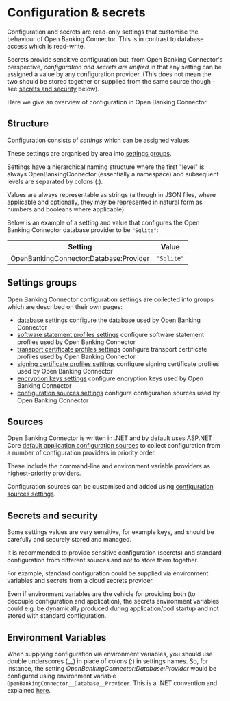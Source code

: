 # Configuration & secrets

Configuration and secrets are read-only settings that customise the behaviour of Open Banking Connector. This is in contrast to database access which is read-write.

Secrets provide sensitive configuration but, from Open Banking Connector's perspective, *configuration and secrets are unified* in that any setting can be assigned a value by any configuration provider. (This does not mean the two should be stored together or supplied from the same source though - see [secrets and security](#secrets-and-security) below).

Here we give an overview of configuration in Open Banking Connector.

## Structure

Configuration consists of *settings* which can be assigned values.

These settings are organised by area into [settings groups](#settings-groups).

Settings have a hierarchical naming structure where the first "level" is always OpenBankingConnector (essentially a namespace) and subsequent levels are separated by colons (:).

Values are always representable as strings (although in JSON files, where applicable and optionally, they may be represented in natural form as numbers and booleans where applicable).

Below is an example of a setting and value that configures the Open Banking Connector database provider to be `"Sqlite"`:

| Setting                                | Value      |
|----------------------------------------|------------|
| OpenBankingConnector:Database:Provider | `"Sqlite"` |

## Settings groups

Open Banking Connector configuration settings are collected into groups which are described on their own pages:

- [database settings](./database-settings.md) configure the database used by Open Banking Connector
- [software statement profiles settings](./software-statement-profiles-settings.md) configure software statement profiles used by Open Banking Connector
- [transport certificate profiles settings](./transport-certificate-profiles-settings.md) configure transport certificate profiles used by Open Banking Connector
- [signing certificate profiles settings](./signing-certificate-profiles-settings.md) configure signing certificate profiles used by Open Banking Connector
- [encryption keys settings](./encryption-keys-settings.md) configure encryption keys used by Open Banking Connector
- [configuration sources settings](./configuration-sources-settings.md) configure configuration sources used by Open Banking Connector

## Sources

Open Banking Connector is written in .NET and by default uses ASP.NET Core [default application configuration sources](https://learn.microsoft.com/en-us/aspnet/core/fundamentals/configuration/?view=aspnetcore-6.0#default-application-configuration-sources) to collect configuration from a number of configuration providers in priority order.

These include the command-line and environment variable providers as highest-priority providers.

Configuration sources can be customised and added using [configuration sources settings](./configuration-sources-settings.md).

## Secrets and security

Some settings values are very sensitive, for example keys, and should be carefully and securely stored and managed.

It is recommended to provide sensitive configuration (secrets) and standard configuration from different sources and not to store them together.

For example, standard configuration could be supplied via environment variables and secrets from a cloud secrets provider.

Even if environment variables are the vehicle for providing both (to decouple configuration and application), the secrets environment variables could e.g. be dynamically produced during application/pod startup and not stored with standard configuration.

## Environment Variables

When supplying configuration via environment variables, you should use double underscores (__) in place of colons (:) in settings names. So, for instance, the setting *OpenBankingConnector:Database:Provider* would be configured using environment variable `OpenBankingConnector__Database__Provider`. This is a .NET convention and explained [here](https://docs.microsoft.com/en-us/aspnet/core/fundamentals/configuration/?view=aspnetcore-6.0#environment-variables).

